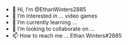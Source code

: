 - 👋 Hi, I’m @EthanWinters2885
- 👀 I’m interested in ... video games
- 🌱 I’m currently learning ...
- 💞️ I’m looking to collaborate on ...
- 📫 How to reach me ... Ethan Winters#2885

<!---
EthanWinters2885/EthanWinters2885 is a ✨ special ✨ repository because its `README.md` (this file) appears on your GitHub profile.
You can click the Preview link to take a look at your changes.
--->
